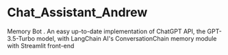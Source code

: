 # Chat_Assistant_Andrew
Memory Bot . An easy up-to-date implementation of ChatGPT API, the GPT-3.5-Turbo model, with LangChain AI's ConversationChain memory module with Streamlit front-end
